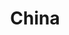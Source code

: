 ---
title: China
crosslinks:
- worldnews
- CCJ2
- AskReddit
- videos
- shanghai
- chinalife
- IAmA
- geopolitics
- China2020
- aznidentity
- Chinavisa
- ChineseReddit
- HongKong
- korea
- TEFLSHIT
- funny
- AskHistorians
- chinafuturism
- sino
- Bitcoin
---